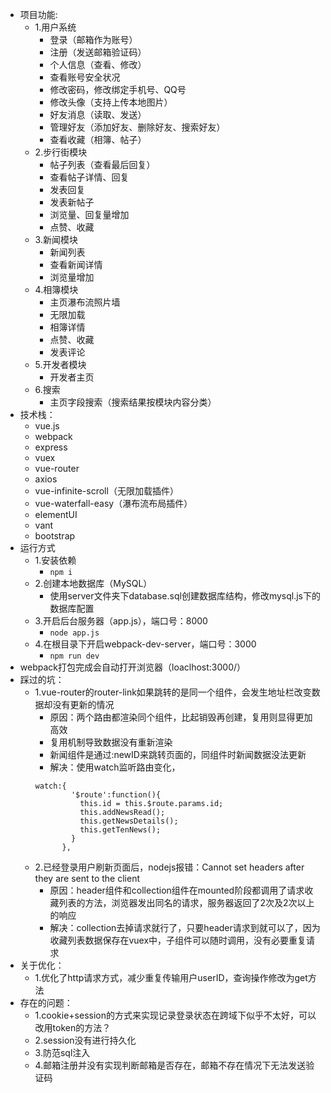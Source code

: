 - 项目功能:
  - 1.用户系统
    - 登录（邮箱作为账号）
    - 注册（发送邮箱验证码）
    - 个人信息（查看、修改）
    - 查看账号安全状况
    - 修改密码，修改绑定手机号、QQ号
    - 修改头像（支持上传本地图片）
    - 好友消息（读取、发送）
    - 管理好友（添加好友、删除好友、搜索好友）
    - 查看收藏（相簿、帖子）
  - 2.步行街模块
    - 帖子列表（查看最后回复）
    - 查看帖子详情、回复
    - 发表回复
    - 发表新帖子
    - 浏览量、回复量增加
    - 点赞、收藏
  - 3.新闻模块
    - 新闻列表
    - 查看新闻详情
    - 浏览量增加
  - 4.相簿模块
    - 主页瀑布流照片墙
    - 无限加载
    - 相簿详情
    - 点赞、收藏
    - 发表评论
  - 5.开发者模块
    - 开发者主页
  - 6.搜索
    - 主页字段搜索（搜索结果按模块内容分类）
- 技术栈：
  - vue.js
  - webpack
  - express
  - vuex
  - vue-router
  - axios
  - vue-infinite-scroll（无限加载插件）
  - vue-waterfall-easy（瀑布流布局插件）
  - elementUI
  - vant
  - bootstrap
- 运行方式
  - 1.安装依赖
    - ```npm i  ```
  - 2.创建本地数据库（MySQL）
    - 使用server文件夹下database.sql创建数据库结构，修改mysql.js下的数据库配置
  - 3.开启后台服务器（app.js），端口号：8000
    - ```node app.js ```
  - 4.在根目录下开启webpack-dev-server，端口号：3000
    - ```npm run dev ```
- webpack打包完成会自动打开浏览器（loaclhost:3000/）
- 踩过的坑：
  - 1.vue-router的router-link如果跳转的是同一个组件，会发生地址栏改变数据却没有更新的情况
    - 原因：两个路由都渲染同个组件，比起销毁再创建，复用则显得更加高效
    - 复用机制导致数据没有重新渲染
    - 新闻组件是通过:newID来跳转页面的，同组件时新闻数据没法更新
    - 解决：使用watch监听路由变化，
    ```
    watch:{
            '$route':function(){
              this.id = this.$route.params.id;
              this.addNewsRead();
              this.getNewsDetails();
              this.getTenNews();
            }
          },
    ```
  - 2.已经登录用户刷新页面后，nodejs报错：Cannot set headers after they are sent to the client
    - 原因：header组件和collection组件在mounted阶段都调用了请求收藏列表的方法，浏览器发出同名的请求，服务器返回了2次及2次以上的响应
    - 解决：collection去掉请求就行了，只要header请求到就可以了，因为收藏列表数据保存在vuex中，子组件可以随时调用，没有必要重复请求
- 关于优化：
  - 1.优化了http请求方式，减少重复传输用户userID，查询操作修改为get方法
- 存在的问题：
  - 1.cookie+session的方式来实现记录登录状态在跨域下似乎不太好，可以改用token的方法？
  - 2.session没有进行持久化
  - 3.防范sql注入
  - 4.邮箱注册并没有实现判断邮箱是否存在，邮箱不存在情况下无法发送验证码

